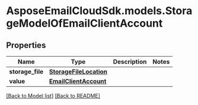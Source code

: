 # AsposeEmailCloudSdk.models.StorageModelOfEmailClientAccount
## Properties
Name | Type | Description | Notes
------------ | ------------- | ------------- | -------------
**storage_file** | [**StorageFileLocation**](StorageFileLocation.md) |  | 
**value** | [**EmailClientAccount**](EmailClientAccount.md) |  | 



[[Back to Model list]](Models.md) [[Back to README]](README.md)


